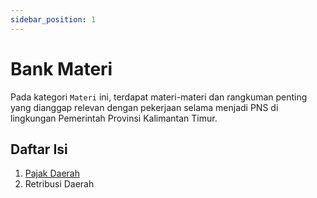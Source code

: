 ```yaml
---
sidebar_position: 1
---
```


# Bank Materi

Pada kategori ```Materi``` ini, terdapat materi-materi dan rangkuman penting yang dianggap relevan dengan pekerjaan selama menjadi PNS di lingkungan Pemerintah Provinsi Kalimantan Timur.

## Daftar Isi
1. [Pajak Daerah](/docs/pajak-daerah/pengertian)
2. Retribusi Daerah